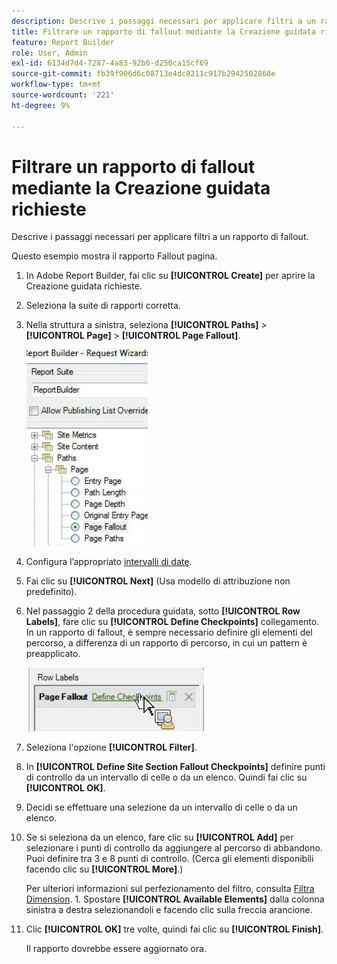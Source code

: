```yaml
---
description: Descrive i passaggi necessari per applicare filtri a un rapporto di fallout.
title: Filtrare un rapporto di fallout mediante la Creazione guidata richieste
feature: Report Builder
role: User, Admin
exl-id: 6134d7d4-7287-4a83-92b6-d250ca15cf69
source-git-commit: fb39f906d6c08713e4dc8211c917b2942502868e
workflow-type: tm+mt
source-wordcount: '221'
ht-degree: 9%

---
```


# Filtrare un rapporto di fallout mediante la Creazione guidata richieste

Descrive i passaggi necessari per applicare filtri a un rapporto di fallout.

Questo esempio mostra il rapporto Fallout pagina.

1. In Adobe Report Builder, fai clic su **[!UICONTROL Create]** per aprire la Creazione guidata richieste.
1. Seleziona la suite di rapporti corretta.
1. Nella struttura a sinistra, seleziona **[!UICONTROL Paths]** > **[!UICONTROL Page]** > **[!UICONTROL Page Fallout]**.

   ![Schermata che mostra la struttura ad albero di Windows per la directory di Report Builder. Abbandono pagina è selezionato.](assets/page_fallout.png)

1. Configura l’appropriato [intervalli di date](/help/analyze/report-builder/data-requests/configuring-report-dates/custom-calendar.md).
1. Fai clic su **[!UICONTROL Next]** (Usa modello di attribuzione non predefinito).
1. Nel passaggio 2 della procedura guidata, sotto **[!UICONTROL Row Labels]**, fare clic su **[!UICONTROL Define Checkpoints]** collegamento. In un rapporto di fallout, è sempre necessario definire gli elementi del percorso, a differenza di un rapporto di percorso, in cui un pattern è preapplicato.

   ![Schermata che mostra il collegamento Definisci punti di controllo.](assets/define_checkpoints.png)

1. Seleziona l&#39;opzione **[!UICONTROL Filter]**.

1. In **[!UICONTROL Define Site Section Fallout Checkpoints]** definire punti di controllo da un intervallo di celle o da un elenco. Quindi fai clic su **[!UICONTROL OK]**.
1. Decidi se effettuare una selezione da un intervallo di celle o da un elenco.
1. Se si seleziona da un elenco, fare clic su **[!UICONTROL Add]** per selezionare i punti di controllo da aggiungere al percorso di abbandono. Puoi definire tra 3 e 8 punti di controllo. (Cerca gli elementi disponibili facendo clic su **[!UICONTROL More]**.)

   Per ulteriori informazioni sul perfezionamento del filtro, consulta [Filtra Dimension](/help/analyze/report-builder/layout/c-filter-dimensions/filter-dimensions.md). 1. Spostare **[!UICONTROL Available Elements]** dalla colonna sinistra a destra selezionandoli e facendo clic sulla freccia arancione.
1. Clic **[!UICONTROL OK]** tre volte, quindi fai clic su **[!UICONTROL Finish]**.

   Il rapporto dovrebbe essere aggiornato ora.

